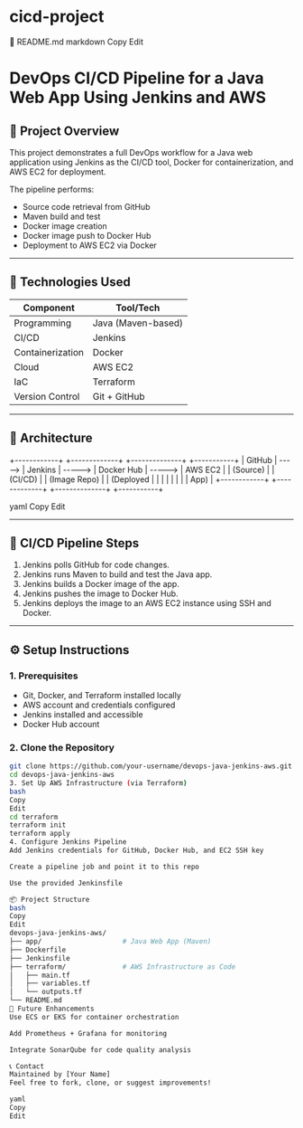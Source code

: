 # cicd-project
📄 README.md
markdown
Copy
Edit
# DevOps CI/CD Pipeline for a Java Web App Using Jenkins and AWS

## 🧾 Project Overview

This project demonstrates a full DevOps workflow for a Java web application using Jenkins as the CI/CD tool, Docker for containerization, and AWS EC2 for deployment.

The pipeline performs:
- Source code retrieval from GitHub
- Maven build and test
- Docker image creation
- Docker image push to Docker Hub
- Deployment to AWS EC2 via Docker

---

## 🧰 Technologies Used

| Component       | Tool/Tech             |
|----------------|------------------------|
| Programming     | Java (Maven-based)     |
| CI/CD           | Jenkins                |
| Containerization| Docker                 |
| Cloud           | AWS EC2                |
| IaC             | Terraform              |
| Version Control | Git + GitHub           |

---

## 🧱 Architecture

+------------+ +-------------+ +--------------+ +-----------+
| GitHub | -----> | Jenkins | -----> | Docker Hub | -----> | AWS EC2 |
| (Source) | | (CI/CD) | | (Image Repo) | | (Deployed |
| | | | | | | App) |
+------------+ +-------------+ +--------------+ +-----------+

yaml
Copy
Edit

---

## 🧪 CI/CD Pipeline Steps

1. Jenkins polls GitHub for code changes.
2. Jenkins runs Maven to build and test the Java app.
3. Jenkins builds a Docker image of the app.
4. Jenkins pushes the image to Docker Hub.
5. Jenkins deploys the image to an AWS EC2 instance using SSH and Docker.

---

## ⚙️ Setup Instructions

### 1. Prerequisites
- Git, Docker, and Terraform installed locally
- AWS account and credentials configured
- Jenkins installed and accessible
- Docker Hub account

### 2. Clone the Repository
```bash
git clone https://github.com/your-username/devops-java-jenkins-aws.git
cd devops-java-jenkins-aws
3. Set Up AWS Infrastructure (via Terraform)
bash
Copy
Edit
cd terraform
terraform init
terraform apply
4. Configure Jenkins Pipeline
Add Jenkins credentials for GitHub, Docker Hub, and EC2 SSH key

Create a pipeline job and point it to this repo

Use the provided Jenkinsfile

📦 Project Structure
bash
Copy
Edit
devops-java-jenkins-aws/
├── app/                    # Java Web App (Maven)
├── Dockerfile
├── Jenkinsfile
├── terraform/              # AWS Infrastructure as Code
│   ├── main.tf
│   ├── variables.tf
│   └── outputs.tf
└── README.md
📌 Future Enhancements
Use ECS or EKS for container orchestration

Add Prometheus + Grafana for monitoring

Integrate SonarQube for code quality analysis

📞 Contact
Maintained by [Your Name]
Feel free to fork, clone, or suggest improvements!

yaml
Copy
Edit
